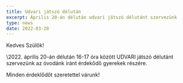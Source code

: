 ```yaml
---
title: Udvari játszó délután
excerpt: Április 20-án délután udvari játszó délutánt szervezünk
type: news
date: 2022-03-28
---
```

Kedves Szülők!

\2022. április 20-án délután 16-17 óra között UDVARI játszó délutánt szervezünk az óvodánk iránt érdekődő gyerekek részére.

Minden érdeklődőt szeretettel várunk!
